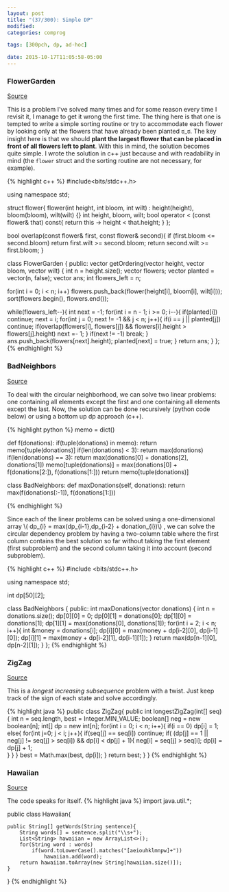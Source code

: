 ```yaml
---
layout: post
title: "(37/300): Simple DP"
modified:
categories: comprog

tags: [300pch, dp, ad-hoc]

date: 2015-10-17T11:05:58-05:00
---
```


### FlowerGarden
<a href="http://community.topcoder.com/stat?c=problem_statement&pm=1918&rd=5006" target="_blank">Source</a>

This is a problem I've solved many times and for some reason every time I revisit it, I manage to get it wrong the first time. The thing here is that one is tempted to write a simple sorting routine or try to accommodate each flower by looking only at the flowers that have already been planted  ಠ_ಠ. The key insight here is that we should **plant the largest flower that can be placed in front of all flowers left to plant**. With this in mind, the solution becomes quite simple.
I wrote the solution in c++ just because and with readability in mind (the `flower` struct and the sorting routine are not necessary, for example).

{% highlight c++ %}
#include<bits/stdc++.h>

using namespace std;

struct flower{
  flower(int height, int bloom, int wilt) : height(height), bloom(bloom), wilt(wilt) {}
  int height, bloom, wilt;
  bool operator < (const flower& that) const{
    return this -> height < that.height;
  }
};

bool overlap(const flower& first, const flower& second){
  if (first.bloom <= second.bloom)
  return first.wilt >= second.bloom;
  return second.wilt >= first.bloom;
}

class FlowerGarden {
public:
vector <int> getOrdering(vector <int> height, vector <int> bloom, vector <int> wilt) {
  int n = height.size();
  vector<flower> flowers;
  vector<bool> planted = vector<bool>(n, false);
  vector<int> ans;
  int flowers_left = n;

  for(int i = 0; i < n; i++)
      flowers.push_back(flower(height[i], bloom[i], wilt[i]));
  sort(flowers.begin(), flowers.end());

  while(flowers_left--){
    int next = -1;
    for(int i = n - 1; i >= 0; i--){
      if(planted[i])
        continue;
      next = i;
      for(int j = 0; next != -1 && j < n; j++){
        if(i == j || planted[j])
          continue;
        if(overlap(flowers[i], flowers[j]) && flowers[i].height > flowers[j].height)
          next =- 1;
      }
      if(next != -1)
        break;
    }
    ans.push_back(flowers[next].height);
    planted[next] = true;
  }
  return ans;
  }
};
{% endhighlight %}


### BadNeighbors
<a href="http://community.topcoder.com/tc?module=ProblemDetail&rd=5009&pm=2402" target="_blank">Source</a>

To deal with the circular neighborhood, we can solve two linear problems: one containing all elements except the first and one containing all elements except the last. Now, the solution can be done recursively (python code below) or using a bottom up dp approach (c++).

{% highlight python %}
memo = dict()

def f(donations):
    if(tuple(donations) in memo):
        return memo[tuple(donations)]
    if(len(donations) < 3):
        return max(donations)
    if(len(donations) == 3):
        return max(donations[0] + donations[2], donations[1])
    memo[tuple(donations)] = max(donations[0] + f(donations[2:]), f(donations[1:]))
    return memo[tuple(donations)]

class BadNeighbors:
    def maxDonations(self, donations):
        return max(f(donations[:-1]), f(donations[1:]))

{% endhighlight %}

Since each of the linear problems can be solved using a one-dimensional array \\( dp\_{i} = max(dp\_{i-1},dp\_{i-2} + donation\_{i})\\) , we can solve the circular dependency problem by having a two-column table where the first column contains the best solution so far without taking the first element (first subproblem) and the second column taking it into account (second subproblem).

{% highlight c++ %}
#include <bits/stdc++.h>

using namespace std;

int dp[50][2];

class BadNeighbors {
public:
	int maxDonations(vector <int> donations) {
		int n = donations.size();
		dp[0][0] = 0;
		dp[0][1] = donations[0];
		dp[1][0] = donations[1];
		dp[1][1] = max(donations[0], donations[1]);
		for(int i = 2; i < n; i++){
			int &money = donations[i];
			dp[i][0] = max(money + dp[i-2][0], dp[i-1][0]);
			dp[i][1] = max(money + dp[i-2][1], dp[i-1][1]);
		}
		return max(dp[n-1][0], dp[n-2][1]);
	}
};
{% endhighlight %}

### ZigZag
<a href="http://community.topcoder.com/stat?c=problem_statement&pm=1259&rd=4493" target="_blank">Source</a>

This is a *longest increasing subsequence* problem with a twist. Just keep track of the sign of each state and solve accordingly.

{% highlight java %}
public class ZigZag{
   public int longestZigZag(int[] seq){
    int n = seq.length, best = Integer.MIN_VALUE;
        boolean[] neg = new boolean[n];
        int[] dp = new int[n];
        for(int i = 0; i < n; i++){
          if(i == 0)
                dp[i] = 1;
            else{
                for(int j=0; j < i; j++){
                    if(seq[j] == seq[i])
                        continue;
                    if( (dp[j] == 1 || neg[j] != seq[j] > seq[i]) && dp[i] < dp[j] + 1){
                      neg[i] = seq[j] > seq[i];
                        dp[i] = dp[j] + 1;  
                    }
                }
            }
            best = Math.max(best, dp[i]);
        }
        return best;
  }
}
{% endhighlight %}

### Hawaiian
<a href="http://community.topcoder.com/stat?c=problem_statement&pm=2358&rd=5006" target="_blank">Source</a>

The code speaks for itself.
{% highlight java %}
import java.util.*;

public class Hawaiian{

	public String[] getWords(String sentence){
		String words[] = sentence.split("\\s+");
		List<String> hawaiian = new ArrayList<>();
		for(String word : words)
			if(word.toLowerCase().matches("[aeiouhklmnpw]+"))
				hawaiian.add(word);
		return hawaiian.toArray(new String[hawaiian.size()]);
	}
}
{% endhighlight %}
